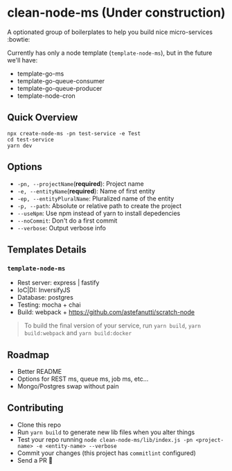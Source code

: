 # clean-node-ms (Under construction)

A optionated group of boilerplates to help you build nice micro-services :bowtie:

Currently has only a node template (`template-node-ms`), but in the future we'll have:

- template-go-ms
- template-go-queue-consumer
- template-go-queue-producer
- template-node-cron

## Quick Overview

```
npx create-node-ms -pn test-service -e Test
cd test-service
yarn dev
```

## Options

- `-pn, --projectName`(**required**): Project name
- `-e, --entityName`(**required**): Name of first entity
- `-ep, --entityPluralName`: Pluralized name of the entity
- `-p, --path`: Absolute or relative path to create the project
- `--useNpm`: Use npm instead of yarn to install depedencies
- `--noCommit`: Don't do a first commit
- `--verbose`: Output verbose info

## Templates Details

### `template-node-ms`

- Rest server: express | fastify
- IoC|DI: InversifyJS
- Database: postgres
- Testing: mocha + chai
- Build: webpack + https://github.com/astefanutti/scratch-node

> To build the final version of your service, run `yarn build`, `yarn build:webpack` and `yarn build:docker`

## Roadmap

- Better README
- Options for REST ms, queue ms, job ms, etc...
- Mongo/Postgres swap without pain

## Contributing

- Clone this repo
- Run `yarn build` to generate new lib files when you alter things
- Test your repo running `node clean-node-ms/lib/index.js -pn <project-name> -e <entity-name> --verbose`
- Commit your changes (this project has `commitlint` configured)
- Send a PR :rocket:
